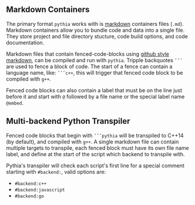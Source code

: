 Markdown Containers
-------------------

The primary format `pythia` works with is [markdown](https://guides.github.com/features/mastering-markdown/) containers files (`.md`).
Markdown containers allow you to bundle code and data into a single file.  They store project and file directory stucture,
code build options, and code documentation.

Markdown files that contain fenced-code-blocks using [github style markdown](https://help.github.com/categories/writing-on-github/), can be compiled and run with `pythia`.
Tripple backquotes `ʽʽʽ` are used to fence a block of code.  The start of a fence can contain a language name, like: `ʽʽʽc++`,
this will trigger that fenced code block to be compiled with `g++`.

Fenced code blocks can also contain a label that must be on the line just before it and start with `@` followed by a file name
or the special label name `@embed`.

Multi-backend Python Transpiler
-----------------

Fenced code blocks that begin with `ʽʽʽpythia` will be transpiled to C++14 (by default), and compiled with `g++`.
A single markdown file can contain multiple targets to transpile, each fenced block must have its own file name label,
and define at the start of the script which backend to transpile with.

Pythia's transpiler will check each script's first line for a special comment starting with `#backend:`, valid options are:
* `#backend:c++`
* `#backend:javascript`
* `#backend:go`

